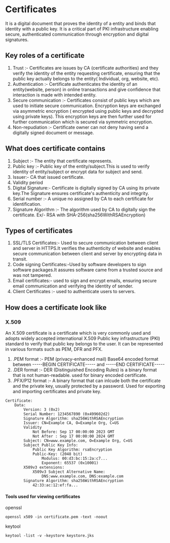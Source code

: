 # Certificates
It is a digital document that proves the identity of a entity and binds that identity with a public key. It is a critical part of PKI infrastructure enabling secure, authenticated communication through encryption and digital signatures.
## Key roles of a certificate
1. Trust :- Certificates are issues by CA (certificate authorities) and they verify the identity of the entity requesting certificate, ensuring that the public key actually belongs to the entity( Individual, org, website, etc).
2. Authentication :- Certificate authenticates the identity of an entity(website, person) in online transactions and give confidence that interaction is made with intended entity.
3. Secure communication :- Certificates consist of public keys which are used to initiate secure communication. Encryption keys are exchanged via asymmetric encryption ( encrypted using public keys and decrypted using private keys). This encryption keys are then further used for further communication which is secured via symmetric encryption.
4. Non-repudiation :- Certificate owner can not deny having send a digitally signed document or message.
## What does certificate contains
1. Subject :- The entity that certificate represents.
2. Public key :- Public key of the entity/subject.This is used to verify identity of entity/subject or encrypt data for subject and send.
3. Issuer:- CA that issued certificate.
4. Validity period
5. Digital Signature:- Certificate is digitally signed by CA using its private key.The Signature ensures certificate's authenticity and integrity.
6. Serial number :- A unique no assigned by CA to each certificate for identification.
7. Signature Algorithm :- The algorithm used by CA to digitally sign the certificate. Ex/- RSA with SHA-256(sha256WithRSAEncryption)
## Types of certificates
1. SSL/TLS Certificates:- Used to secure communication between client and server in HTTPS.It verifies the authenticity of website and enables secure communication between client and server by encrypting data in transit.
2. Code signing Certificates:-Used by software developers to sign software packages.It assures software came from a trusted source and was not tampered.
3. Email certificates:- used to sign and encrypt emails, ensuring secure email communication and verifying the identity of sender.
4. Client Certificates :- used to authenticate users to servers.

 ## How does a certificate look like
 ### X.509
 An X.509 certificate is a certificate which is very commonly used and adopts widely accepted international X.509 Public key infrastructure (PKI) standard to verify that public key belongs to the user. It can be represented in various formats such as PEM, DFR and PFX.
1. .PEM format :- PEM (privacy-enhanced mail) Base64 encoded format between -----BEGIN CERTIFICATE----- and -----END CERTIFICATE----- 
2. .DER format :- DER (Distinguished Encoding Rules) is a binary format that is not human-readable. used for binary encoded certificate.
3. .PFX/P12 format :- A binary format that can inlcude both the certificate and the private key, usually protected by a password. Used for exporting and importing certificates and private key.
```
Certificate:
    Data:
        Version: 3 (0x2)
        Serial Number: 1234567890 (0x499602d2)
        Signature Algorithm: sha256WithRSAEncryption
        Issuer: CN=Example CA, O=Example Org, C=US
        Validity
            Not Before: Sep 17 00:00:00 2023 GMT
            Not After : Sep 17 00:00:00 2024 GMT
        Subject: CN=www.example.com, O=Example Org, C=US
        Subject Public Key Info:
            Public Key Algorithm: rsaEncryption
            Public-Key: (2048 bit)
                Modulus: 00:d3:bc:15:2a:c7...
                Exponent: 65537 (0x10001)
        X509v3 extensions:
            X509v3 Subject Alternative Name:
                DNS:www.example.com, DNS:example.com
        Signature Algorithm: sha256WithRSAEncryption
            42:33:ac:12:ef:fa...

```
#### Tools used for viewing certificates
openssl
```
openssl x509 -in certificate.pem -text -noout
```
keytool
```
keytool -list -v -keystore keystore.jks
```
